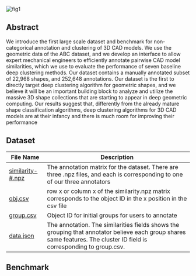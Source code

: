 ![fig1](/img/fig1.png)

## Abstract

We introduce the first large scale dataset and benchmark for non-categorical annotation and clustering of 3D CAD models. We use the geometric data of the ABC dataset, and we develop an interface to allow expert mechanical engineers to efficiently annotate pairwise CAD model similarities, which we use to evaluate the performance of seven baseline deep clustering methods. Our dataset contains a manually annotated subset of 22,968 shapes, and 252,648 annotations. Our dataset is the first to directly target deep clustering algorithm for geometric shapes, and we believe it will be an important building block to analyze and utilize the massive 3D shape collections that are starting to appear in deep geometric computing. Our results suggest that, differently from the already mature shape classification algorithms, deep clustering algorithms for 3D CAD models are at their infancy and there is much room for improving their performance

## Dataset

| File Name | Description |
| ------ | ------ |
| [similarity-#.npz](https://drive.google.com/drive/folders/1bv9QmKpPRyfGzLaj6DdND6K4M4KnfiRS?usp=sharing) | The annotation matrix for the dataset. There are three .npz files, and each is corresponding to one of our three annotators |
| [obj.csv](https://drive.google.com/file/d/1sgaH3VNHSrvRVITx35pAcol_9Vk86Wyy/view?usp=sharing) | row x or column x of the similarity.npz matrix corresponds to the object ID in the x position in the csv file |
| [group.csv](https://drive.google.com/file/d/11CZyD7Ts4JT3G3VjckrSsxBvZ3Z-iqz6/view?usp=sharing) | Object ID for initial groups for users to annotate |
| [data.json](https://drive.google.com/file/d/17Htwq1QGgt5k-e1rTdabKiIMhDUVsim4/view?usp=sharing) | The annotation. The similarities fields shows the grouping that annotator believe each group shares same features. The cluster ID field is corresponding to group.csv. |

## Benchmark


